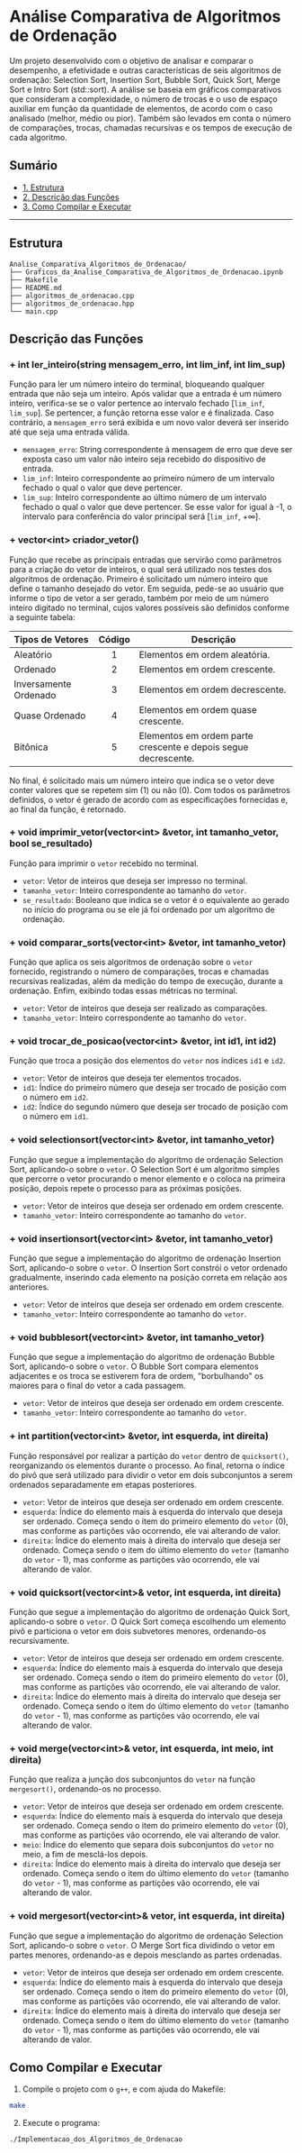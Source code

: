 # Análise Comparativa de Algoritmos de Ordenação
Um projeto desenvolvido com o objetivo de analisar e comparar o desempenho, a efetividade e outras características de seis algoritmos de ordenação: Selection Sort, Insertion Sort, Bubble Sort, Quick Sort, Merge Sort e Intro Sort (std::sort). A análise se baseia em gráficos comparativos que consideram a complexidade, o número de trocas e o uso de espaço auxiliar em função da quantidade de elementos, de acordo com o caso analisado (melhor, médio ou pior). Também são levados em conta o número de comparações, trocas, chamadas recursivas e os tempos de execução de cada algoritmo.


## Sumário

- [1. Estrutura](#1-estrutura)
- [2. Descrição das Funções](#2-descricao_das_funcoes)
- [3. Como Compilar e Executar](#3-como_compilar_e_executar)

---

## Estrutura <a name="1-estrutura"></a>
```
Analise_Comparativa_Algoritmos_de_Ordenacao/
├── Graficos_da_Analise_Comparativa_de_Algoritmos_de_Ordenacao.ipynb
├── Makefile
├── README.md
├── algoritmos_de_ordenacao.cpp
├── algoritmos_de_ordenacao.hpp
└── main.cpp
```

## Descrição das Funções <a name="2-descricao_das_funcoes"></a>

### + int ler_inteiro(string mensagem_erro, int lim_inf, int lim_sup)
Função para ler um número inteiro do terminal, bloqueando qualquer entrada que não seja um inteiro. Após validar que a entrada é um número inteiro, verifica-se se o valor pertence ao intervalo fechado \[`lim_inf`, `lim_sup`]. Se pertencer, a função retorna esse valor e é finalizada. Caso contrário, a `mensagem_erro` será exibida e um novo valor deverá ser inserido até que seja uma entrada válida.
- `mensagem_erro`: String correspondente à mensagem de erro que deve ser exposta caso um valor não inteiro seja recebido do dispositivo de entrada.
- `lim_inf`: Inteiro correspondente ao primeiro número de um intervalo fechado o qual o valor que deve pertencer.
- `lim_sup`: Inteiro correspondente ao último número de um intervalo fechado o qual o valor que deve pertencer. Se esse valor for igual à -1, o intervalo para conferência do valor principal será \[`lim_inf`, +∞].

### + vector\<int> criador_vetor()
Função que recebe as principais entradas que servirão como parâmetros para a criação do vetor de inteiros, o qual será utilizado nos testes dos algoritmos de ordenação. Primeiro é solicitado um número inteiro que define o tamanho desejado do vetor. Em seguida, pede-se ao usuário que informe o tipo de vetor a ser gerado, também por meio de um número inteiro digitado no terminal, cujos valores possíveis são definidos conforme a seguinte tabela:

| Tipos de Vetores  | Código     | Descrição                        |
|:------------------|:------:|----------------------------------|
| Aleatório         |   1    | Elementos em ordem aleatória.    |
| Ordenado          |   2    | Elementos em ordem crescente.    |
| Inversamente Ordenado | 3  | Elementos em ordem decrescente.  |
| Quase Ordenado    |   4    | Elementos em ordem quase crescente. |
| Bitônica          |   5    | Elementos em ordem parte crescente e depois segue decrescente. |

No final, é solicitado mais um número inteiro que indica se o vetor deve conter valores que se repetem sim (1) ou não (0). Com todos os parâmetros definidos, o vetor é gerado de acordo com as especificações fornecidas e, ao final da função, é retornado.

### + void imprimir_vetor(vector\<int> &vetor, int tamanho_vetor, bool se_resultado)
Função para imprimir o `vetor` recebido no terminal.
- `vetor`: Vetor de inteiros que deseja ser impresso no terminal.
- `tamanho_vetor`: Inteiro correspondente ao tamanho do `vetor`.
- `se_resultado`: Booleano que indica se o vetor é o equivalente ao gerado no início do programa ou se ele já foi ordenado por um algoritmo de ordenação.

### + void comparar_sorts(vector\<int> &vetor, int tamanho_vetor)
Função que aplica os seis algoritmos de ordenação sobre o `vetor` fornecido, registrando o número de comparações, trocas e chamadas recursivas realizadas, além da medição do tempo de execução, durante a ordenação. Enfim, exibindo todas essas métricas no terminal.
- `vetor`: Vetor de inteiros que deseja ser realizado as comparações.
- `tamanho_vetor`: Inteiro correspondente ao tamanho do `vetor`.

### + void trocar_de_posicao(vector\<int> &vetor, int id1, int id2)
Função que troca a posição dos elementos do `vetor` nos índices `id1` e `id2`.
- `vetor`: Vetor de inteiros que deseja ter elementos trocados.
- `id1`: Índice do primeiro número que deseja ser trocado de posição com o número em `id2`.
- `id2`: Índice do segundo número que deseja ser trocado de posição com o número em `id1`.

### + void selectionsort(vector\<int> &vetor, int tamanho_vetor)
Função que segue a implementação do algoritmo de ordenação Selection Sort, aplicando-o sobre o `vetor`. O Selection Sort é um algoritmo simples que percorre o vetor procurando o menor elemento e o coloca na primeira posição, depois repete o processo para as próximas posições.
- `vetor`: Vetor de inteiros que deseja ser ordenado em ordem crescente.
- `tamanho_vetor`: Inteiro correspondente ao tamanho do `vetor`.

### + void insertionsort(vector\<int> &vetor, int tamanho_vetor)
Função que segue a implementação do algoritmo de ordenação Insertion Sort, aplicando-o sobre o `vetor`. O Insertion Sort constrói o vetor ordenado gradualmente, inserindo cada elemento na posição correta em relação aos anteriores.
- `vetor`: Vetor de inteiros que deseja ser ordenado em ordem crescente.
- `tamanho_vetor`: Inteiro correspondente ao tamanho do `vetor`.

### + void bubblesort(vector\<int> &vetor, int tamanho_vetor)
Função que segue a implementação do algoritmo de ordenação Bubble Sort, aplicando-o sobre o `vetor`. O Bubble Sort compara elementos adjacentes e os troca se estiverem fora de ordem, "borbulhando" os maiores para o final do vetor a cada passagem.
- `vetor`: Vetor de inteiros que deseja ser ordenado em ordem crescente.
- `tamanho_vetor`: Inteiro correspondente ao tamanho do `vetor`.

### + int partition(vector\<int> &vetor, int esquerda, int direita)
Função responsável por realizar a partição do `vetor` dentro de `quicksort()`, reorganizando os elementos durante o processo. Ao final, retorna o índice do pivô que será utilizado para dividir o vetor em dois subconjuntos a serem ordenados separadamente em etapas posteriores.

- `vetor`: Vetor de inteiros que deseja ser ordenado em ordem crescente.
- `esquerda`: Índice do elemento mais à esquerda do intervalo que deseja ser ordenado. Começa sendo o item do primeiro elemento do `vetor` (0), mas conforme as partições vão ocorrendo, ele vai alterando de valor.
- `direita`: Índice do elemento mais à direita do intervalo que deseja ser ordenado. Começa sendo o item do último elemento do `vetor` (tamanho do `vetor` - 1), mas conforme as partições vão ocorrendo, ele vai alterando de valor.

### + void quicksort(vector\<int>& vetor, int esquerda, int direita)
Função que segue a implementação do algoritmo de ordenação Quick Sort, aplicando-o sobre o `vetor`. O Quick Sort começa escolhendo um elemento pivô e particiona o vetor em dois subvetores menores, ordenando-os recursivamente.
- `vetor`: Vetor de inteiros que deseja ser ordenado em ordem crescente.
- `esquerda`: Índice do elemento mais à esquerda do intervalo que deseja ser ordenado. Começa sendo o item do primeiro elemento do `vetor` (0), mas conforme as partições vão ocorrendo, ele vai alterando de valor.
- `direita`: Índice do elemento mais à direita do intervalo que deseja ser ordenado. Começa sendo o item do último elemento do `vetor` (tamanho do `vetor` - 1), mas conforme as partições vão ocorrendo, ele vai alterando de valor.

### + void merge(vector\<int>& vetor, int esquerda, int meio, int direita)
Função que realiza a junção dos subconjuntos do `vetor` na função `mergesort()`, ordenando-os no processo.
- `vetor`: Vetor de inteiros que deseja ser ordenado em ordem crescente.
- `esquerda`: Índice do elemento mais à esquerda do intervalo que deseja ser ordenado. Começa sendo o item do primeiro elemento do `vetor` (0), mas conforme as partições vão ocorrendo, ele vai alterando de valor.
- `meio`: Índice do elemento que separa dois subconjuntos do `vetor` no meio, a fim de mesclá-los depois.
- `direita`: Índice do elemento mais à direita do intervalo que deseja ser ordenado. Começa sendo o item do último elemento do `vetor` (tamanho do `vetor` - 1), mas conforme as partições vão ocorrendo, ele vai alterando de valor.

### + void mergesort(vector\<int>& vetor, int esquerda, int direita)
Função que segue a implementação do algoritmo de ordenação Selection Sort, aplicando-o sobre o `vetor`. O Merge Sort fica dividindo o vetor em partes menores, ordenando-as e depois mesclando as partes ordenadas.
- `vetor`: Vetor de inteiros que deseja ser ordenado em ordem crescente.
- `esquerda`: Índice do elemento mais à esquerda do intervalo que deseja ser ordenado. Começa sendo o item do primeiro elemento do `vetor` (0), mas conforme as partições vão ocorrendo, ele vai alterando de valor.
- `direita`: Índice do elemento mais à direita do intervalo que deseja ser ordenado. Começa sendo o item do último elemento do `vetor` (tamanho do `vetor` - 1), mas conforme as partições vão ocorrendo, ele vai alterando de valor.

## Como Compilar e Executar <a name="3-como_compilar_e_executar"></a>

1. Compile o projeto com o `g++`, e com ajuda do Makefile:

```bash
make
```

2. Execute o programa:
```bash
./Implementacao_dos_Algoritmos_de_Ordenacao
```
